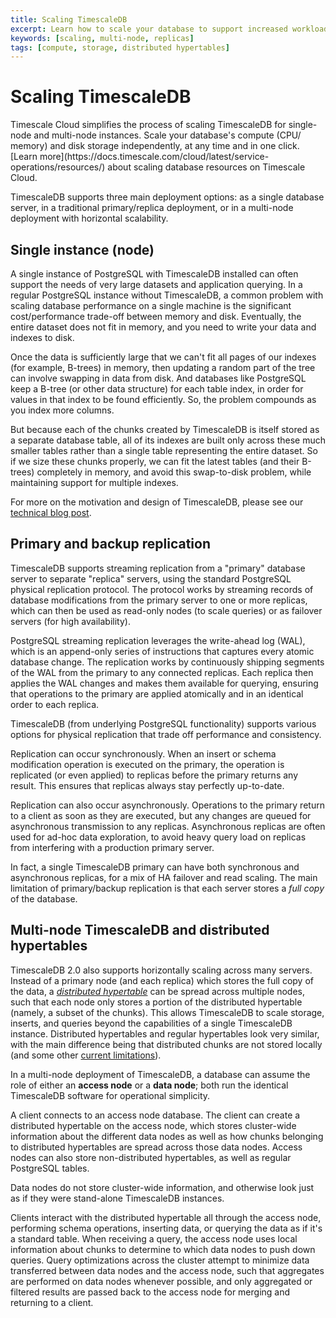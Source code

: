 ```yaml
---
title: Scaling TimescaleDB
excerpt: Learn how to scale your database to support increased workloads and storage
keywords: [scaling, multi-node, replicas]
tags: [compute, storage, distributed hypertables]
---
```


# Scaling TimescaleDB

<highlight type="cloud" header="Scale your database in one click with Timescale Cloud" button="Try for free"> 
Timescale Cloud simplifies the process of scaling TimescaleDB for single-node and multi-node 
instances. Scale your database's compute (CPU/ memory) and disk storage independently, 
at any time and in one click. [Learn more](https://docs.timescale.com/cloud/latest/service-operations/resources/) 
about scaling database resources on Timescale Cloud.
</highlight>

TimescaleDB supports three main deployment options: as a single database server,
in a traditional primary/replica deployment, or in a multi-node deployment with horizontal
scalability.

## Single instance (node)

A single instance of PostgreSQL with TimescaleDB installed can often support
the needs of very large datasets and application querying. In a regular PostgreSQL
instance without TimescaleDB, a common problem with scaling database performance
on a single machine is the significant cost/performance trade-off between memory
and disk. Eventually, the entire dataset does not fit in memory, and you need
to write your data and indexes to disk.

Once the data is sufficiently large that we can't fit all pages of our indexes
(for example, B-trees) in memory, then updating a random part of the tree can involve
swapping in data from disk. And databases like PostgreSQL keep a B-tree (or
other data structure) for each table index, in order for values in that
index to be found efficiently. So, the problem compounds as you index more
columns.

But because each of the chunks created by TimescaleDB is itself stored as a
separate database table, all of its indexes are built only across these much
smaller tables rather than a single table representing the entire
dataset. So if we size these chunks properly, we can fit the latest tables
(and their B-trees) completely in memory, and avoid this swap-to-disk problem,
while maintaining support for multiple indexes.

For more on the motivation and design of TimescaleDB, please see our
[technical blog post][chunking].

## Primary and backup replication

[//]: # "Comment: Update this image: https://blog.timescale.com/content/images/2018/12/image-12.png "

TimescaleDB supports streaming replication from a "primary" database server
to separate "replica" servers, using the standard PostgreSQL physical
replication protocol. The protocol works by streaming records of database
modifications from the primary server to one or more replicas, which can then
be used as read-only nodes (to scale queries) or as failover servers (for high availability).

PostgreSQL streaming replication leverages the write-ahead log (WAL), which is
an append-only series of instructions that captures every atomic database change.
The replication works by continuously shipping segments of the WAL from the primary
to any connected replicas. Each replica then applies the WAL changes and makes them
available for querying, ensuring that operations to the primary are applied atomically
and in an identical order to each replica.

TimescaleDB (from underlying PostgreSQL functionality) supports various
options for physical replication that trade off performance and consistency.

Replication can occur synchronously. When an insert or schema modification
operation is executed on the primary, the operation is replicated (or even
applied) to replicas before the primary returns any result. This ensures that
replicas always stay perfectly up-to-date.

Replication can also occur asynchronously. Operations to the primary return
to a client as soon as they are executed, but any changes are queued for
asynchronous transmission to any replicas. Asynchronous replicas are
often used for ad-hoc data exploration, to avoid heavy query load on replicas
from interfering with a production primary server.

In fact, a single TimescaleDB primary can have both synchronous and
asynchronous replicas, for a mix of HA failover and read scaling. The main
limitation of primary/backup replication is that each server stores a *full copy*
of the database.

## Multi-node TimescaleDB and distributed hypertables [](multi-node)

TimescaleDB 2.0 also supports horizontally scaling across many servers.
Instead of a primary node (and each replica) which stores the full copy
of the data, a _[distributed hypertable][distributed-hypertables]_ can be spread across multiple
nodes, such that each node only stores a portion of the distributed
hypertable (namely, a subset of the chunks). This allows TimescaleDB
to scale storage, inserts, and queries beyond the capabilities of a single
TimescaleDB instance. Distributed hypertables and regular hypertables
look very similar, with the main difference being that distributed chunks
are not stored locally (and some other [current limitations][distributed-hypertable-limitations]).

In a multi-node deployment of TimescaleDB, a database can assume the
role of either an **access node** or a **data node**; both run the identical
TimescaleDB software for operational simplicity.

[//]: # "Comment: Picture of access nodes and data nodes "

A client connects to an access node database. The client can
create a distributed hypertable on the access node, which stores
cluster-wide information about the different data nodes as well as
how chunks belonging to distributed hypertables are spread
across those data nodes. Access nodes can also store non-distributed
hypertables, as well as regular PostgreSQL tables.

Data nodes do not store cluster-wide information, and otherwise look
just as if they were stand-alone TimescaleDB instances.

Clients interact with the distributed hypertable all through the access
node, performing schema operations, inserting data, or querying the
data as if it's a standard table. When receiving a query, the access
node uses local information about chunks to determine to which data
nodes to push down queries. Query optimizations across the cluster
attempt to minimize data transferred between data nodes and the
access node, such that aggregates are performed on data nodes
whenever possible, and only aggregated or filtered results are passed
back to the access node for merging and returning to a client.

[chunking]: https://www.timescale.com/blog/time-series-data-why-and-how-to-use-a-relational-database-instead-of-nosql-d0cd6975e87c
[compression blog post]: https://blog.timescale.com/blog/building-columnar-compression-in-a-row-oriented-database
[compression operational overview]: /timescaledb/:currentVersion:/how-to-guides/compression/
[contact]: https://www.timescale.com/contact
[data model]: /timescaledb/:currentVersion:/overview/data-model-flexibility/
[distributed-hypertable-limitations]: /timescaledb/:currentVersion:/overview/limitations/#distributed-hypertable-limitations
[distributed-hypertables]: /timescaledb/:currentVersion:/overview/core-concepts/distributed-hypertables
[multi-node-basic]: /timescaledb/:currentVersion:/how-to-guides/multi-node-setup/
[slack]: https://slack.timescale.com/
